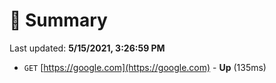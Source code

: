 # 📖 Summary
Last updated: **5/15/2021, 3:26:59 PM**

- `GET` [https://google.com](https://google.com) - **Up** (135ms)
